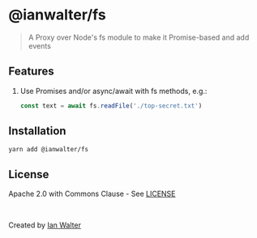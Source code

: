 # @ianwalter/fs
> A Proxy over Node's fs module to make it Promise-based and add events

## Features

1. Use Promises and/or async/await with fs methods, e.g.:
   ```js
   const text = await fs.readFile('./top-secret.txt')
   ```

## Installation

```console
yarn add @ianwalter/fs
```

## License

Apache 2.0 with Commons Clause - See [LICENSE][licenseUrl]

&nbsp;

Created by [Ian Walter](https://iankwalter.com)

[npmImage]: https://img.shields.io/npm/v/@ianwalter/fs.svg
[npmUrl]: https://www.npmjs.com/package/@ianwalter/fs
[licenseUrl]: https://github.com/ianwalter/fs/blob/master/LICENSE
